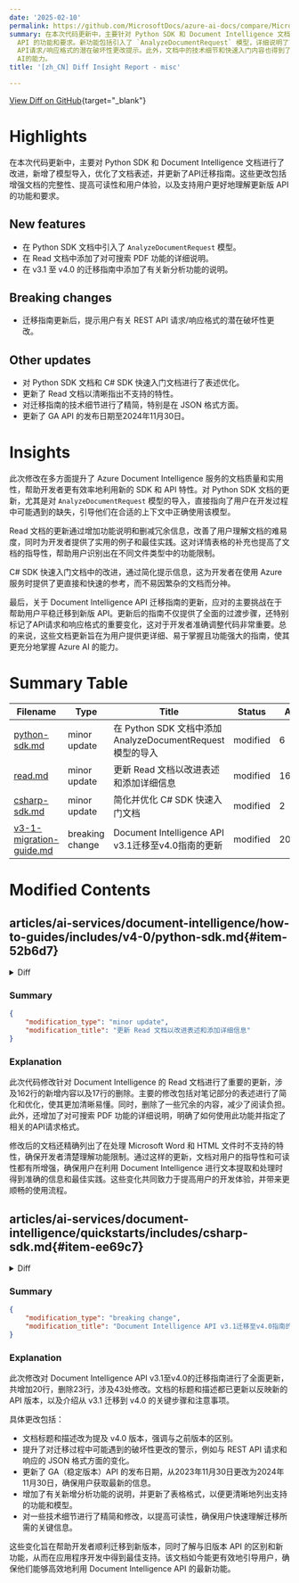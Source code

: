 ```yaml
---
date: '2025-02-10'
permalink: https://github.com/MicrosoftDocs/azure-ai-docs/compare/MicrosoftDocs:4912a73...MicrosoftDocs:879fbd3
summary: 在本次代码更新中，主要针对 Python SDK 和 Document Intelligence 文档进行了改进，新增了模型导入，优化了文档表述，并更新了API迁移指南。这些更改增强了文档的完整性和可读性，提高了用户体验，并帮助用户更好地理解更新版
  API 的功能和要求。新功能包括引入了 `AnalyzeDocumentRequest` 模型，详细说明了可搜索 PDF 功能，并在迁移指南中加入了新分析功能的相关说明。迁移指南还更新了REST
  API请求/响应格式的潜在破坏性更改提示。此外，文档中的技术细节和快速入门内容也得到了精简和优化，旨在提升开发者在使用这些文档时的效率。整体而言，这些更新旨在提供更详尽、易于理解的指南，助力用户更好地利用Azure
  AI的能力。
title: '[zh_CN] Diff Insight Report - misc'

---
```


[View Diff on GitHub](https://github.com/MicrosoftDocs/azure-ai-docs/compare/MicrosoftDocs:4912a73...MicrosoftDocs:879fbd3){target="_blank"}

# Highlights
在本次代码更新中，主要对 Python SDK 和 Document Intelligence 文档进行了改进，新增了模型导入，优化了文档表述，并更新了API迁移指南。这些更改包括增强文档的完整性、提高可读性和用户体验，以及支持用户更好地理解更新版 API 的功能和要求。

## New features
- 在 Python SDK 文档中引入了 `AnalyzeDocumentRequest` 模型。
- 在 Read 文档中添加了对可搜索 PDF 功能的详细说明。
- 在 v3.1 至 v4.0 的迁移指南中添加了有关新分析功能的说明。

## Breaking changes
- 迁移指南更新后，提示用户有关 REST API 请求/响应格式的潜在破坏性更改。

## Other updates
- 对 Python SDK 文档和 C# SDK 快速入门文档进行了表述优化。
- 更新了 Read 文档以清晰指出不支持的特性。
- 对迁移指南的技术细节进行了精简，特别是在 JSON 格式方面。
- 更新了 GA API 的发布日期至2024年11月30日。

# Insights
此次修改在多方面提升了 Azure Document Intelligence 服务的文档质量和实用性，帮助开发者更有效率地利用新的 SDK 和 API 特性。对 Python SDK 文档的更新，尤其是对 `AnalyzeDocumentRequest` 模型的导入，直接指向了用户在开发过程中可能遇到的缺失，引导他们在合适的上下文中正确使用该模型。

Read 文档的更新通过增加功能说明和删减冗余信息，改善了用户理解文档的难易度，同时为开发者提供了实用的例子和最佳实践。这对详情表格的补充也提高了文档的指导性，帮助用户识别出在不同文件类型中的功能限制。

C# SDK 快速入门文档中的改进，通过简化提示信息，这为开发者在使用 Azure 服务时提供了更直接和快速的参考，而不易因繁杂的文档而分神。

最后，关于 Document Intelligence API 迁移指南的更新，应对的主要挑战在于帮助用户平稳迁移到新版 API。更新后的指南不仅提供了全面的过渡步骤，还特别标记了API请求和响应格式的重要变化，这对于开发者准确调整代码非常重要。总的来说，这些文档更新旨在为用户提供更详细、易于掌握且功能强大的指南，使其更充分地掌握 Azure AI 的能力。

# Summary Table
|  Filename  | Type |    Title    | Status | A  | D  | M  |
|------------|------|-------------|--------|----|----|----|
| [python-sdk.md](#item-52b6d7) | minor update | 在 Python SDK 文档中添加 AnalyzeDocumentRequest 模型的导入 | modified | 6 | 0 | 6 | 
| [read.md](#item-06f32f) | minor update | 更新 Read 文档以改进表述和添加详细信息 | modified | 162 | 17 | 179 | 
| [csharp-sdk.md](#item-ee69c7) | minor update | 简化并优化 C# SDK 快速入门文档 | modified | 2 | 2 | 4 | 
| [v3-1-migration-guide.md](#item-6f9943) | breaking change | Document Intelligence API v3.1迁移至v4.0指南的更新 | modified | 20 | 23 | 43 | 


# Modified Contents
## articles/ai-services/document-intelligence/how-to-guides/includes/v4-0/python-sdk.md{#item-52b6d7}

<details>
<summary>Diff</summary>
````diff
@@ -80,6 +80,7 @@ import os
 from azure.core.credentials import AzureKeyCredential
 from azure.ai.documentintelligence import DocumentIntelligenceClient
 from azure.ai.documentintelligence.models import AnalyzeResult
+from azure.ai.documentintelligence.models import AnalyzeDocumentRequest
 
 # use your `key` and `endpoint` environment variables
 key = os.environ.get('DI_KEY')
@@ -183,6 +184,7 @@ import os
 from azure.core.credentials import AzureKeyCredential
 from azure.ai.documentintelligence import DocumentIntelligenceClient
 from azure.ai.documentintelligence.models import AnalyzeResult
+from azure.ai.documentintelligence.models import AnalyzeDocumentRequest
 
 
 # use your `key` and `endpoint` environment variables
@@ -263,6 +265,7 @@ import os
 from azure.core.credentials import AzureKeyCredential
 from azure.ai.documentintelligence import DocumentIntelligenceClient
 from azure.ai.documentintelligence.models import AnalyzeResult
+from azure.ai.documentintelligence.models import AnalyzeDocumentRequest
 
 # use your `key` and `endpoint` environment variables
 key = os.environ.get('DI_KEY')
@@ -458,6 +461,7 @@ import os
 from azure.core.credentials import AzureKeyCredential
 from azure.ai.documentintelligence import DocumentIntelligenceClient
 from azure.ai.documentintelligence.models import AnalyzeResult
+from azure.ai.documentintelligence.models import AnalyzeDocumentRequest
 
 # use your `key` and `endpoint` environment variables
 key = os.environ.get('DI_KEY')
@@ -648,6 +652,7 @@ import os
 from azure.core.credentials import AzureKeyCredential
 from azure.ai.documentintelligence import DocumentIntelligenceClient
 from azure.ai.documentintelligence.models import AnalyzeResult
+from azure.ai.documentintelligence.models import AnalyzeDocumentRequest
 
 # use your `key` and `endpoint` environment variables
 key = os.environ.get('DI_KEY')
@@ -740,6 +745,7 @@ import os
 from azure.core.credentials import AzureKeyCredential
 from azure.ai.documentintelligence import DocumentIntelligenceClient
 from azure.ai.documentintelligence.models import AnalyzeResult
+from azure.ai.documentintelligence.models import AnalyzeDocumentRequest
 
 # use your `key` and `endpoint` environment variables
 key = os.environ.get('DI_KEY')
````
</details>

### Summary

```json
{
    "modification_type": "minor update",
    "modification_title": "在 Python SDK 文档中添加 AnalyzeDocumentRequest 模型的导入"
}
```

### Explanation
此次代码修改涉及对 Python SDK 文档的更新。具体来说，在多个位置添加了对 `AnalyzeDocumentRequest` 模型的导入。这一改动包括六个新增的代码行，但没有删除任何内容。此更改旨在增强文档的完整性，确保用户在使用 Document Intelligence Client 时能够正确地使用 `AnalyzeDocumentRequest` 模型。这种更新有助于开发者理解如何在其代码中实现相关功能，提升文档的用户体验和实用性，对推动用户进一步开发具有积极影响。该修改在文件 `python-sdk.md` 的不同位置进行，确保在所有必要上下文中都有相关模型的导入。

## articles/ai-services/document-intelligence/prebuilt/read.md{#item-06f32f}

<details>
<summary>Diff</summary>
````diff
@@ -26,7 +26,7 @@ ms.author: lajanuar
 
 > [!NOTE]
 >
-> For extracting text from external images like labels, street signs, and posters, use the [Azure AI Image Analysis v4.0 Read](../../Computer-vision/concept-ocr.md) feature optimized for general, non-document images with a performance-enhanced synchronous API that makes it easier to embed OCR in real-time user experience scenarios.
+> To extract text from external images like labels, street signs, and posters, use the [Azure AI Image Analysis v4.0 Read](../../Computer-vision/concept-ocr.md) feature optimized for general (not document) images with a performance-enhanced synchronous API. This capability makes it easier to embed OCR in real-time user experience scenarios.
 >
 
 Document Intelligence Read Optical Character Recognition (OCR) model runs at a higher resolution than Azure AI Vision Read and extracts print and handwritten text from PDF documents and scanned images. It also includes support for extracting text from Microsoft Word, Excel, PowerPoint, and HTML documents. It detects paragraphs, text lines, words, locations, and languages. The Read model is the underlying OCR engine for other Document Intelligence prebuilt models like Layout, General Document, Invoice, Receipt, Identity (ID) document, Health insurance card, W2 in addition to custom models.
@@ -83,11 +83,11 @@ See our [Language Support—document analysis models](../language-support/ocr.md
 ## Data extraction (v4)
 
 > [!NOTE]
-> Microsoft Word and HTML file are supported in v4.0. Compared with PDF and images, below features are not supported:
+> Microsoft Word and HTML file are supported in v4.0. The following capabilities are currently not supported:
 >
-> * There are no angle, width/height and unit with each page object.
-> * For each object detected, there is no bounding polygon or bounding region.
-> * Page range (`pages`) is not supported as a parameter.
+> * No angle, width/height, and unit returned with each page object.
+> * No bounding polygon or bounding region for each object detected.
+> * No page range (`pages`) as a parameter returned.
 > * No `lines` object.
 
 ## Searchable PDFs
@@ -96,16 +96,16 @@ The searchable PDF capability enables you to convert an analog PDF, such as scan
 
   > [!IMPORTANT]
   >
-  > * Currently, the searchable PDF capability is only supported by Read OCR model `prebuilt-read`. When using this feature, please specify the `modelId` as `prebuilt-read`, as other model types will return error for this preview version.
-  > * Searchable PDF is included with the 2024-11-30 GA `prebuilt-read` model with no additional cost for generating a searchable PDF output.
+  > * Currently, only  the Read OCR model `prebuilt-read` supports the searchable PDF capability. When using this feature, specify the `modelId` as `prebuilt-read`. Other model types return an error for this preview version.
+  > * Searchable PDF is included with the `2024-11-30` GA `prebuilt-read` model with no added cost for generating a searchable PDF output.
 
 ### Use searchable PDFs
 
 To use searchable PDF, make a `POST` request using the `Analyze` operation and specify the output format as `pdf`:
 
 ```bash
 
-     POST /documentModels/prebuilt-read:analyze?output=pdf
+     POST {endpoint}/documentintelligence/documentModels/prebuilt-read:analyze?_overload=analyzeDocument&api-version=2024-11-30&output=pdf
      {...}
      202
 ```
@@ -122,7 +122,152 @@ Upon successful completion, the PDF can be retrieved and downloaded as `applicat
      {...}
 
      // Upon successful completion, retrieve the PDF as application/pdf.
-     GET /documentModels/prebuilt-read/analyzeResults/{resultId}/pdf
+     GET {endpoint}/documentintelligence/documentModels/prebuilt-read/analyzeResults/{resultId}/pdf?api-version=2024-11-30
+URI Parameters
+Name    In    Required    Type    Description
+endpoint    path    True    
+string
+
+uri    
+The Document Intelligence service endpoint.
+
+modelId    path    True    
+string
+
+Unique document model name.
+
+Regex pattern: ^[a-zA-Z0-9][a-zA-Z0-9._~-]{1,63}$
+
+resultId    path    True    
+string
+
+uuid    
+Analyze operation result ID.
+
+api-version    query    True    
+string
+
+The API version to use for this operation.
+
+Responses
+Name    Type    Description
+200 OK    
+file
+
+The request has succeeded.
+
+Media Types: "application/pdf", "application/json"
+
+Other Status Codes    
+DocumentIntelligenceErrorResponse
+
+An unexpected error response.
+
+Media Types: "application/pdf", "application/json"
+
+Security
+Ocp-Apim-Subscription-Key
+Type: apiKey
+In: header
+
+OAuth2Auth
+Type: oauth2
+Flow: accessCode
+Authorization URL: https://login.microsoftonline.com/common/oauth2/authorize
+Token URL: https://login.microsoftonline.com/common/oauth2/token
+
+Scopes
+Name    Description
+https://cognitiveservices.azure.com/.default    
+Examples
+Get Analyze Document Result PDF
+Sample request
+HTTP
+HTTP
+
+Copy
+GET https://myendpoint.cognitiveservices.azure.com/documentintelligence/documentModels/prebuilt-invoice/analyzeResults/3b31320d-8bab-4f88-b19c-2322a7f11034/pdf?api-version=2024-11-30
+Sample response
+Status code:
+200
+JSON
+
+Copy
+"{pdfBinary}"
+Definitions
+Name    Description
+DocumentIntelligenceError    
+The error object.
+
+DocumentIntelligenceErrorResponse    
+Error response object.
+
+DocumentIntelligenceInnerError    
+An object containing more specific information about the error.
+
+DocumentIntelligenceError
+The error object.
+
+Name    Type    Description
+code    
+string
+
+One of a server-defined set of error codes.
+
+details    
+DocumentIntelligenceError[]
+
+An array of details about specific errors that led to this reported error.
+
+innererror    
+DocumentIntelligenceInnerError
+
+An object containing more specific information than the current object about the error.
+
+message    
+string
+
+A human-readable representation of the error.
+
+target    
+string
+
+The target of the error.
+
+DocumentIntelligenceErrorResponse
+Error response object.
+
+Name    Type    Description
+error    
+DocumentIntelligenceError
+
+Error info.
+
+DocumentIntelligenceInnerError
+An object containing more specific information about the error.
+
+Name    Type    Description
+code    
+string
+
+One of a server-defined set of error codes.
+
+innererror    
+DocumentIntelligenceInnerError
+
+Inner error.
+
+message    
+string
+
+A human-readable representation of the error.
+
+In this article
+URI Parameters
+Responses
+Security
+Examples
+
      200 OK
      Content-Type: application/pdf
 ```
@@ -294,7 +439,7 @@ Find more samples on GitHub:
 
 > [!NOTE]
 >
-> For extracting text from external images like labels, street signs, and posters, use the [Azure AI Image Analysis v4.0 Read](../..//Computer-vision/concept-ocr.md) feature optimized for general, non-document images with a performance-enhanced synchronous API that makes it easier to embed OCR in your user experience scenarios.
+> To extract text from external images like labels, street signs, and posters, use the [Azure AI Image Analysis v4.0 Read](../../Computer-vision/concept-ocr.md) feature optimized for general (not document) images with a performance-enhanced synchronous API. This capability makes it easier to embed OCR in real-time user experience scenarios.
 >
 
 Document Intelligence Read Optical Character Recognition (OCR) model runs at a higher resolution than Azure AI Vision Read and extracts print and handwritten text from PDF documents and scanned images. It also includes support for extracting text from Microsoft Word, Excel, PowerPoint, and HTML documents. It detects paragraphs, text lines, words, locations, and languages. The Read model is the underlying OCR engine for other Document Intelligence prebuilt models like Layout, General Document, Invoice, Receipt, Identity (ID) document, Health insurance card, W2 in addition to custom models.
@@ -368,11 +513,11 @@ See our [Language Support—document analysis models](../language-support/ocr.md
 ## Data extraction
 
 > [!NOTE]
-> Microsoft Word and HTML file are supported in v3.1 and later versions. Compared with PDF and images, below features are not supported:
+> Microsoft Word and HTML file are supported in v4.0. The following capabilities are currently not supported:
 >
-> * There are no angle, width/height and unit with each page object.
-> * For each object detected, there is no bounding polygon or bounding region.
-> * Page range (`pages`) is not supported as a parameter.
+> * No angle, width/height, and unit returned with each page object.
+> * No bounding polygon or bounding region for each object detected.
+> * No page range (`pages`) as a parameter returned.
 > * No `lines` object.
 
 ## Searchable PDF
@@ -381,9 +526,9 @@ The searchable PDF capability enables you to convert an analog PDF, such as scan
 
   > [!IMPORTANT]
   >
-  > * Currently, the searchable PDF capability is only supported by Read OCR model `prebuilt-read`. When using this feature, please specify the `modelId` as `prebuilt-read`, as other model types will return an error.
-  > * Searchable PDF is included with the 2024-11-30 `prebuilt-read` model with no additional cost for generating a searchable PDF output.
->   * Searchable PDF currently only supports PDF files as input. Support for other file types, such as image files, will be available later.
+  > * Currently, only Read OCR model `prebuilt-read` supports the searchable PDF capability. When using this feature, specify the `modelId` as `prebuilt-read`. Other model types return an error.
+  > * Searchable PDF is included with the `2024-11-30` `prebuilt-read` model with no added cost for generating a searchable PDF output.
+>   * Searchable PDF currently only supports PDF files as input. 
 
 ### Use searchable PDF
 
````
</details>

### Summary

```json
{
    "modification_type": "minor update",
    "modification_title": "更新 Read 文档以改进表述和添加详细信息"
}
```

### Explanation
此次代码修改针对 Document Intelligence 的 Read 文档进行了重要的更新，涉及162行的新增内容以及17行的删除。主要的修改包括对笔记部分的表述进行了简化和优化，使其更加清晰易懂。同时，删除了一些冗余的内容，减少了阅读负担。此外，还增加了对可搜索 PDF 功能的详细说明，明确了如何使用此功能并指定了相关的API请求格式。

修改后的文档还精确列出了在处理 Microsoft Word 和 HTML 文件时不支持的特性，确保开发者清楚理解功能限制。通过这样的更新，文档对用户的指导性和可读性都有所增强，确保用户在利用 Document Intelligence 进行文本提取和处理时得到准确的信息和最佳实践。这些变化共同致力于提高用户的开发体验，并带来更顺畅的使用流程。

## articles/ai-services/document-intelligence/quickstarts/includes/csharp-sdk.md{#item-ee69c7}

<details>
<summary>Diff</summary>
````diff
@@ -47,7 +47,7 @@ In this quickstart, use the following features to analyze and extract data and v
 * You can use the free pricing tier (`F0`) to try the service, and upgrade later to a paid tier for production.
 
 > [!TIP]
-> Create an Azure AI services resource if you plan to access multiple Azure AI services under a single endpoint/key. For Document Intelligence access only, create a Document Intelligence resource. Please note that you'll  need a single-service resource if you intend to use [Microsoft Entra authentication](/azure/active-directory/authentication/overview-authentication).
+> Create an Azure AI services resource if you plan to access multiple Azure AI services under a single endpoint/key. For Document Intelligence access only, create a Document Intelligence resource. You need a single-service resource if you intend to use [Microsoft Entra authentication](/azure/active-directory/authentication/overview-authentication).
 
 * After your resource deploys, select **Go to resource**. You need the key and endpoint from the resource you create to connect your application to the Document Intelligence API. You paste your key and endpoint into the code later in the quickstart:
 
@@ -62,7 +62,7 @@ In this quickstart, use the following features to analyze and extract data and v
 * You can use the free pricing tier (`F0`) to try the service, and upgrade later to a paid tier for production.
 
 > [!TIP]
-> Create an Azure AI services resource if you plan to access multiple Azure AI services under a single endpoint/key. For Form Recognizer access only, create a Form Recognizer resource. Please note that you'll  need a single-service resource if you intend to use [Microsoft Entra authentication](/azure/active-directory/authentication/overview-authentication).
+> Create an Azure AI services resource if you plan to access multiple Azure AI services under a single endpoint/key. For Form Recognizer access only, create a Form Recognizer resource. You need a single-service resource if you intend to use [Microsoft Entra authentication](/azure/active-directory/authentication/overview-authentication).
 
 * After your resource deploys, select **Go to resource**. You need the key and endpoint from the resource you create to connect your application to the Form Recognizer API. You paste your key and endpoint into the code later in the quickstart:
 
````
</details>

### Summary

```json
{
    "modification_type": "minor update",
    "modification_title": "简化并优化 C# SDK 快速入门文档"
}
```

### Explanation
此次代码修改对 C# SDK 快速入门文档进行了小幅更新，主要涉及对提示信息的表述进行了简化和优化。具体而言，对两个提示框中的内容进行了调整，删除了一些冗余的文字，使其更加简洁明了。

这些修改包括：
- 移除了提示中的“请注意”的部分，直接指出使用 Microsoft Entra 认证需要单一服务资源的信息。这种调整更加直接，便于用户快速理解关键信息。
- 增强了文档的可读性，为开发者提供更流畅的指导体验。

整体来看，此次更新使得文档内容更加清晰，提高了用户获取信息的效率，帮助开发者在创建和管理 Azure AI 资源时能够更快速地理解其要求和流程。

## articles/ai-services/document-intelligence/versioning/v3-1-migration-guide.md{#item-6f9943}

<details>
<summary>Diff</summary>
````diff
@@ -1,34 +1,30 @@
 ---
 title: "How-to: Migrate Document Intelligence applications to v3.1."
 titleSuffix: Azure AI services
-description: In this how-to guide, learn the differences between Document Intelligence API v3.0 and v3.1 and how to move to the newer version of the API.
+description: In this how-to guide, learn the differences between Document Intelligence API versions and how to move to the newer version of the API.
 author: laujan
 manager: nitinme
 ms.service: azure-ai-document-intelligence
 ms.topic: how-to
-ms.date: 11/19/2024
+ms.date: 02/07/2025
 ms.author: lajanuar
-monikerRange: '<=doc-intel-3.1.0'
+monikerRange: '<=doc-intel-4.0.0'
 ---
 
 <!-- markdownlint-disable MD004 -->
-# Document Intelligence v3.1 migration
-
-::: moniker range="<=doc-intel-3.1.0"
-[!INCLUDE [applies to v3.1, v3.0, and v2.1](../includes/applies-to-v40-v31-v30-v21.md)]
-::: moniker-end
+# Document Intelligence v4.0 migration
 
 > [!IMPORTANT]
 >
-> Document Intelligence REST API v3.1 introduces breaking changes in the REST API request and analyze response JSON.
+> Document Intelligence REST API v4.0 introduces breaking changes in the REST API request and analyze response JSON.
 
-## Migrating from v3.1 API version
+## Migrating from v3.1 to v4.0
 
-Preview APIs are periodically deprecated. If you're using a preview API version, update your application to target the GA API version. To migrate from a preview API version to the `2023-11-30 (GA)` API version using the SDK, update to the [current version of the language specific SDK](sdk-overview-v3-1.md).
+Preview APIs are periodically deprecated. If you're using a preview API version, update your application to target the GA API version. To migrate from a preview API version to the `2024-11-30 (GA)` API version using the SDK, update to the [current version of the language specific SDK](sdk-overview-v4-0.md).
 
 ### Analysis features
 
-| Model ID | Text Extraction | Paragraphs | Paragraph Roles | Selection Marks | Tables | Key-Value Pairs | Languages | Barcodes | Document Analysis | Formulas* | StyleFont* | OCR High Resolution* |
+| Model ID | Text Extraction | Paragraphs | Paragraph Roles | Selection Marks | Tables | Key-Value Pairs | Languages | Barcodes | Document Analysis | Formulas* | StyleFont* | `OCR` High Resolution* |
 | --- | :---: | :---: | :---: | :---: | :---: | :---: | :---: | :---: | :---: | :---: | :---: | :---: |
 | prebuilt-read | ✓ | ✓ |  |  |  |  | O | O |  | O | O | O |
 | prebuilt-layout | ✓ | ✓ | ✓ | ✓ | ✓ |  | O | O |  | O | O | O |
@@ -60,7 +56,7 @@ Compared with v3.0, Document Intelligence v3.1 introduces several new features a
 * New document type support in [ID document](../prebuilt/id-document.md) model.
 * New prebuilt [Health insurance card](../prebuilt/health-insurance-card.md) model.
 * Office/HTML files are supported in prebuilt-read model, extracting words and paragraphs without bounding boxes. Embedded images are no longer supported. If add-on features are requested for Office/HTML files, an empty array is returned without errors.
-* Model expiration for custom extraction and classification models - Our new custom models build upon on a large base model that we update periodically for quality improvement. An expiration date is introduced to all custom models to enable the retirement of the corresponding base models.  Once a custom model expires, you need to retrain the model using the latest API version (base model).
+* Model expiration for custom extraction and classification models - Our new custom models build upon on a large base model that we update periodically for quality improvement. An expiration date is introduced to all custom models to enable the retirement of the corresponding base models. Once a custom model expires, you need to retrain the model using the latest API version (base model).
 
 ```http
 GET /documentModels/{customModelId}?api-version={apiVersion}
@@ -87,8 +83,8 @@ GET /documentModels/{customModelId}?api-version={apiVersion}
 }
 ```
 
-* An optional `features` query parameter to Analyze operations can optionally enable specific features.  Some premium features can incur added billing. Refer to [Analyze feature list](#analysis-features) for details.
-* Extend extracted currency field objects to output a normalized currency code field when possible.  Currently, current fields can return amount (ex. 123.45) and currencySymbol (ex. $).  This feature maps the currency symbol to a canonical ISO 4217 code (ex. USD).  The model can optionally utilize the global document content to disambiguate or infer the currency code.
+* An optional `features` query parameter to Analyze operations can optionally enable specific features. Some premium features can incur added billing. Refer to [Analyze feature list](#analysis-features) for details.
+* Extend extracted currency field objects to output a normalized currency code field when possible. Currently, current fields can return amount (ex. 123.45) and currencySymbol (ex. $). This feature maps the currency symbol to a canonical ISO 4217 code (ex. USD). The model can optionally utilize the global document content to disambiguate or infer the currency code.
 
 ```http
 {
@@ -140,8 +136,8 @@ https://{your-form-recognizer-endpoint}/formrecognizer/documentModels/{modelId}/
 ### Analyze operation
 
 * The request payload and call pattern remain unchanged.
-* The Analyze operation specifies the input document and content-specific configurations, it returns the analyze result URL via the Operation-Location header in the response.
-* Poll this Analyze Result URL, via a GET request to check the status of the analyze operation (minimum recommended interval between requests is 1 second).
+* The `Analyze` operation specifies the input document and content-specific configurations, it returns the analyzed result URL via the Operation-Location header in the response.
+* Poll the `Analyze Result` URL, via a GET request to check the status of the `Analyze` operation (minimum recommended interval between requests is 1 second).
 * Upon success, status is set to succeeded and [analyzeResult](#changes-to-analyze-result) is returned in the response body. If errors are encountered, status sets to `failed`, and an error is returned.
 
 | Model | v2.0 | v2.1 | v3.1 |
@@ -183,7 +179,7 @@ Base 64 encoding is also supported in Document Intelligence v3.0:
 Parameters that continue to be supported:
 
 * `pages` : Analyze only a specific subset of pages in the document. List of page numbers indexed from the number `1` to analyze. Ex. "1-3,5,7-9"
-* `locale` : Locale hint for text recognition and document analysis. Value can contain only the language code (ex. `en`, `fr`) or BCP 47 language tag (ex. "en-US").
+* `locale` : Locale hint for text recognition and document analysis. Value can contain only the language code (ex. `en`, `fr`) or `BCP` 47 language tag (ex. "en-US").
 
 Parameters no longer supported:
 
@@ -193,7 +189,7 @@ The new response format is more compact and the full output is always returned.
 
 ## Changes to analyze result
 
-Analyze response is refactored to the following top-level results to support multi-page elements.
+Analyze response is refactored to the following top-level results and supports multi-page elements.
 
 * `pages`
 * `tables`
@@ -204,7 +200,7 @@ Analyze response is refactored to the following top-level results to support mul
 
 > [!NOTE]
 >
-> The analyzeResult response changes includes a number of changes like moving up from a property of pages to a top lever property within analyzeResult.
+> The `analyzeResult` response changes include changes such as moving up from a property of pages to a top lever property within `analyzeResult`.
 
 ```json
 
@@ -373,7 +369,7 @@ POST https://{your-form-recognizer-endpoint}/formrecognizer/documentModels:compo
 The call pattern for copy model remains unchanged:
 
 * Authorize the copy operation with the target resource calling ```authorizeCopy```. Now a POST request.
-* Submit the authorization to the source resource to copy the model calling ```copyTo```
+* Submit the authorization to the source resource and copy the model calling ```copyTo```
 * Poll the returned operation to validate the operation completed successfully
 
 The only changes to the copy model function are:
@@ -415,9 +411,9 @@ List models are extended to now return prebuilt and custom models. All prebuilt
 GET https://{your-form-recognizer-endpoint}/formrecognizer/documentModels?api-version=2022-08-31
 ```
 
-## Change to get model
+## Change to get model operation
 
-As get model now includes prebuilt models, the get operation returns a ```docTypes``` dictionary. Each document type description includes name, optional description, field schema, and optional field confidence. The field schema describes the list of fields potentially returned with the document type.
+As `Get Model` now includes prebuilt models, the `Get` operation returns a ```docTypes``` dictionary. Each document type description includes name, optional description, field schema, and optional field confidence. The field schema describes the list of fields potentially returned with the document type.
 
 ```json
 GET https://{your-form-recognizer-endpoint}/formrecognizer/documentModels/{modelId}?api-version=2022-08-31
@@ -447,3 +443,4 @@ GET https://{your-form-recognizer-endpoint}/formrecognizer/info? api-version=202
 * [Review the new REST API](/rest/api/aiservices/document-models/analyze-document?view=rest-aiservices-2023-07-31&preserve-view=true&tabs=HTTP)
 * [What is Document Intelligence?](../overview.md)
 * [Document Intelligence quickstart](../quickstarts/get-started-sdks-rest-api.md)
+0
````
</details>

### Summary

```json
{
    "modification_type": "breaking change",
    "modification_title": "Document Intelligence API v3.1迁移至v4.0指南的更新"
}
```

### Explanation
此次修改对 Document Intelligence API v3.1至v4.0的迁移指南进行了全面更新，共增加20行，删除23行，涉及43处修改。文档的标题和描述都已更新以反映新的 API 版本，以及介绍从 v3.1 迁移到 v4.0 的关键步骤和注意事项。

具体更改包括：
- 文档标题和描述改为提及 v4.0 版本，强调与之前版本的区别。
- 提升了对迁移过程中可能遇到的破坏性更改的警示，例如与 REST API 请求和响应的 JSON 格式方面的变化。
- 更新了 GA（稳定版本）API 的发布日期，从2023年11月30日更改为2024年11月30日，确保用户获取最新的信息。
- 增加了有关新增分析功能的说明，并更新了表格格式，以便更清晰地列出支持的功能和模型。
- 对一些技术细节进行了精简和修改，以提高可读性，确保用户快速理解迁移所需的关键信息。

这些变化旨在帮助开发者顺利迁移到新版本，同时了解与旧版本 API 的区别和新功能，从而在应用程序开发中得到最佳支持。该文档如今能更有效地引导用户，确保他们能够高效地利用 Document Intelligence API 的最新功能。



